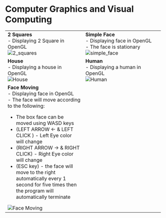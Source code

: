 # Computer Graphics and Visual Computing

<TABLE BORDER="0" ALIGN=”RIGHT”>
  <TR>
    <TD width="50%">
      <b> 2 Squares </b>
      <br> - Displaying 2 Square in OpenGL <br>
      <img src="https://user-images.githubusercontent.com/76563020/159152769-e9b4a080-9487-4519-bd3e-1c97414a3074.png" alt = "2_squares">
    </TD>
    <TD>
      <b> Simple Face </b>
      <br> - Displaying face in OpenGL
      <br> - The face is stationary <br>
      <img src="https://user-images.githubusercontent.com/76563020/159152860-87a5dc1d-118c-42f0-9d0f-309a7c4ca44b.png" alt = "simple_face">
    </TD>
  </TR>
  <TR>
    <TD>
      <b> House </b>
      <br> - Displaying a house in OpenGL <br>
      <img src="https://user-images.githubusercontent.com/76563020/159152937-ed15fd3e-02e5-433c-9c6c-2ed422570394.png" alt = "House">
    </TD>
    <TD>
      <b> Human </b>
      <br> - Displaying a human in OpenGL <br>
      <img src="https://user-images.githubusercontent.com/76563020/159152967-19d11c4f-f130-4984-849b-38a1d1c75f05.png" alt = "Human">
    </TD>
  </TR>
  <TR>
    <TD>
      <b> Face Moving </b>
      <br> - Displaying face in OpenGL
      <br> - The face will move according to the following:
      <ul>
        <li>The box face can be moved using WASD keys</li>
        <li>(LEFT ARROW ← & LEFT CLICK ) - Left Eye color will change</li>
        <li>(RIGHT ARROW → & RIGHT CLICK) - Right Eye color will change</li>
        <li>(ESC key) - the face will move to the right automatically every 1 second for five times then the program will automatically terminate</li>
      </ul>
      <img src="https://user-images.githubusercontent.com/76563020/159152895-a80b2a91-b30b-418f-a883-a8e425809fcb.png" alt = "Face Moving">
    </TD>
    <TD>
  </TR>
</TABLE>
